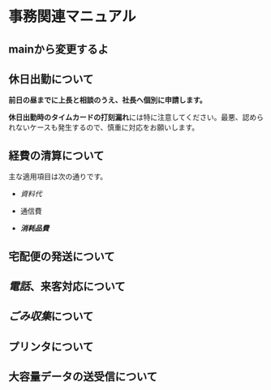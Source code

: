 # 事務関連マニュアル
## mainから変更するよ
## 休日出勤について
**前日の昼までに上長と相談のうえ、社長へ個別に申請します。**

**休日出勤時のタイムカードの打刻漏れ**には特に注意してください。最悪、認められないケースも発生するので、慎重に対応をお願いします。

## 経費の清算について
主な適用項目は次の通りです。
* *資料代*
- 通信費
* ***消耗品費***

## 宅配便の発送について
## *電話*、来客対応について
## *ごみ収集*について
## プリンタについて
## 大容量データの送受信について
